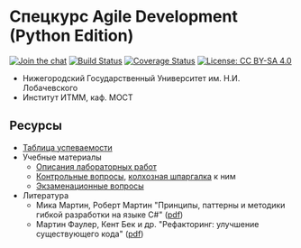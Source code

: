 # Спецкурс Agile Development (Python Edition)

[![Join the chat][gitter-badge]][gitter-chat]
[![Build Status][travis-badge]][travis]
[![Coverage Status][coveralls-badge]][coveralls]
[![License: CC BY-SA 4.0][license-badge]][license]

 - Нижегородский Государственный Университет им. Н.И. Лобачевского
 - Институт ИТММ, каф. МОСТ

## Ресурсы

- [Таблица успеваемости][hall-of-fame]
- Учебные материалы
    - [Описания лабораторных работ][lab-guide]
    - [Контрольные вопросы][quiz], [колхозная шпаргалка][cheatsheet] к ним
    - [Экзаменационные вопросы][exam-questions]
- Литература
    - Мика Мартин, Роберт Мартин "Принципы, паттерны и методики гибкой разработки на языке C#" ([pdf][book-agile])
    - Мартин Фаулер, Кент Бек и др. "Рефакторинг: улучшение существующего кода" ([pdf][book-refactoring])

<!-- LINKS UPDATABLE -->
[hall-of-fame]:     https://docs.google.com/spreadsheets/d/1Pt9i-UGUiFG8_tjnUjxmCqVjP9VHG9GJc1LNZQeGU_4/edit#gid=1613595355

<!-- LINKS PERMANENT -->
[license]:          http://creativecommons.org/licenses/by-sa/4.0/
[license-badge]:    https://img.shields.io/badge/License-CC%20BY--SA%204.0-lightgrey.svg
[travis]:           https://travis-ci.org/UNN-ITMM-Software/agile-course-practice-template
[travis-badge]:     https://travis-ci.org/UNN-ITMM-Software/agile-course-practice-template.svg?branch=master
[coveralls]:        https://coveralls.io/github/UNN-ITMM-Software/agile-course-practice-python?branch=master
[coveralls-badge]:  https://coveralls.io/repos/github/UNN-ITMM-Software/agile-course-practice-python/badge.svg?branch=master
[gitter-chat]:      https://gitter.im/agile-course-practice-python/community
[gitter-badge]:     https://badges.gitter.im/Lobby.svg

[book-agile]:       http://www.books.ru/books/printsipy-patterny-i-metodiki-gibkoi-razrabotki-na-yazyke-c-fail-pdf-864714/?show=1
[book-refactoring]: http://www.books.ru/books/refaktoring-uluchshenie-sushchestvuyushchego-koda-fail-pdf-552092/?show=1

[lab-guide]:        https://github.com/UNN-ITMM-Software/agile-course-practice-python/tree/master/docs
[quiz]:             https://github.com/UNN-ITMM-Software/agile-course-theory/blob/master/slides/control-questions.md
[cheatsheet]:       https://docs.google.com/document/d/1QhdJOnSw-Gn_-WM9RWLzmxZMrWTB4EbyTkaNBWMGA3Y/edit
[exam-questions]:   https://docs.google.com/spreadsheets/d/1Pt9i-UGUiFG8_tjnUjxmCqVjP9VHG9GJc1LNZQeGU_4/edit#gid=827430395
